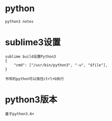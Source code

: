 # python
    python3 notes

# sublime3设置
    sublime build设置Python3
    {
        "cmd": ["/usr/bin/python3", "-u", "$file"],
    }

    书写的python可以按住ctrl+b执行

# python3版本
    基于python3.6+

